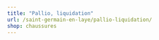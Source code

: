 ```yaml
---
title: "Pallio, liquidation"
url: /saint-germain-en-laye/pallio-liquidation/
shop: chaussures
---
```


